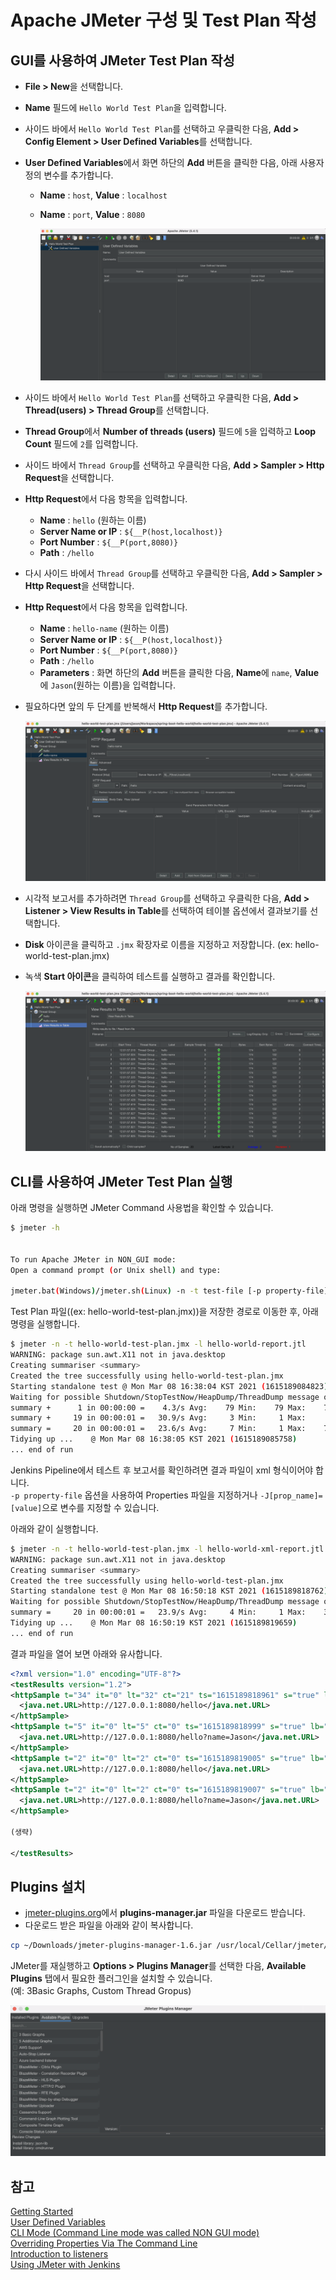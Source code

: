 # Apache JMeter 구성 및 Test Plan 작성

## GUI를 사용하여 JMeter Test Plan 작성

* **File > New**을 선택합니다.
* **Name** 필드에 `Hello World Test Plan`을 입력합니다.
* 사이드 바에서 `Hello World Test Plan`를 선택하고 우클릭한 다음, **Add > Config Element > User Defined Variables**를 선택합니다.
* **User Defined Variables**에서 화면 하단의 **Add** 버튼을 클릭한 다음, 아래 사용자 정의 변수를 추가합니다.
  * **Name** : `host`, **Value** : `localhost`
  * **Name** : `port`, **Value** : `8080`

    ![User Defined Variables](images/jmeter_user_defined_variables.png "User Defined Variables")

* 사이드 바에서 `Hello World Test Plan`를 선택하고 우클릭한 다음, **Add > Thread(users) > Thread Group**를 선택합니다.
* **Thread Group**에서 **Number of threads (users)** 필드에 `5`을 입력하고 **Loop Count** 필드에 `2`를 입력합니다.
* 사이드 바에서 `Thread Group`를 선택하고 우클릭한 다음, **Add > Sampler > Http Request**을 선택합니다.
* **Http Request**에서 다음 항목을 입력합니다.
  * **Name** : `hello` (원하는 이름)
  * **Server Name or IP** : `${__P(host,localhost)}`
  * **Port Number** : `${__P(port,8080)}`
  * **Path** : `/hello`
* 다시 사이드 바에서 `Thread Group`를 선택하고 우클릭한 다음, **Add > Sampler > Http Request**을 선택합니다.
* **Http Request**에서 다음 항목을 입력합니다.
  * **Name** : `hello-name` (원하는 이름)
  * **Server Name or IP** : `${__P(host,localhost)}`
  * **Port Number** : `${__P(port,8080)}`
  * **Path** : `/hello`
  * **Parameters** : 화면 하단의 **Add** 버튼을 클릭한 다음, **Name**에 `name`, **Value**에 `Jason`(원하는 이름)을 입력합니다.
* 필요하다면 앞의 두 단계를 반복해서 **Http Request**를 추가합니다.

    ![Http Request](images/jmeter_http_request.png "Http Request")

* 시각적 보고서를 추가하려면 `Thread Group`를 선택하고 우클릭한 다음, **Add > Listener > View Results in Table**를 선택하여 테이블 옵션에서 결과보기를 선택합니다.
* **Disk** 아이콘을 클릭하고 `.jmx` 확장자로 이름을 지정하고 저장합니다. (ex: hello-world-test-plan.jmx)
* 녹색 **Start 아이콘**을 클릭하여 테스트를 실행하고 결과를 확인합니다.

    ![View Results in Table](images/jmeter_view_results_in_table.png "View Results in Table")

## CLI를 사용하여 JMeter Test Plan 실행

아래 명령을 실행하면 JMeter Command 사용법을 확인할 수 있습니다.

```bash
$ jmeter -h


To run Apache JMeter in NON_GUI mode:
Open a command prompt (or Unix shell) and type:

jmeter.bat(Windows)/jmeter.sh(Linux) -n -t test-file [-p property-file] [-l results-file] [-j log-file]
```

Test Plan 파일((ex: hello-world-test-plan.jmx))을 저장한 경로로 이동한 후, 아래 명령을 실행합니다.

```bash
$ jmeter -n -t hello-world-test-plan.jmx -l hello-world-report.jtl
WARNING: package sun.awt.X11 not in java.desktop
Creating summariser <summary>
Created the tree successfully using hello-world-test-plan.jmx
Starting standalone test @ Mon Mar 08 16:38:04 KST 2021 (1615189084823)
Waiting for possible Shutdown/StopTestNow/HeapDump/ThreadDump message on port 4445
summary +      1 in 00:00:00 =    4.3/s Avg:    79 Min:    79 Max:    79 Err:     0 (0.00%) Active: 2 Started: 2 Finished: 0
summary +     19 in 00:00:01 =   30.9/s Avg:     3 Min:     1 Max:     6 Err:     0 (0.00%) Active: 0 Started: 5 Finished: 5
summary =     20 in 00:00:01 =   23.6/s Avg:     7 Min:     1 Max:    79 Err:     0 (0.00%)
Tidying up ...    @ Mon Mar 08 16:38:05 KST 2021 (1615189085758)
... end of run
```

Jenkins Pipeline에서 테스트 후 보고서를 확인하려면 결과 파일이 xml 형식이어야 합니다.  
`-p property-file` 옵션을 사용하여 Properties 파일을 지정하거나 `-J[prop_name]=[value]`으로 변수를 지정할 수 있습니다.

아래와 같이 실행합니다.

```bash
$ jmeter -n -t hello-world-test-plan.jmx -l hello-world-xml-report.jtl -Jjmeter.save.saveservice.output_format=xml -Jhost=127.0.0.1 -Jport=8080
WARNING: package sun.awt.X11 not in java.desktop
Creating summariser <summary>
Created the tree successfully using hello-world-test-plan.jmx
Starting standalone test @ Mon Mar 08 16:50:18 KST 2021 (1615189818762)
Waiting for possible Shutdown/StopTestNow/HeapDump/ThreadDump message on port 4445
summary =     20 in 00:00:01 =   23.9/s Avg:     4 Min:     1 Max:    34 Err:     0 (0.00%)
Tidying up ...    @ Mon Mar 08 16:50:19 KST 2021 (1615189819659)
... end of run
```

결과 파일을 열어 보면 아래와 유사합니다.

```xml
<?xml version="1.0" encoding="UTF-8"?>
<testResults version="1.2">
<httpSample t="34" it="0" lt="32" ct="21" ts="1615189818961" s="true" lb="hello" rc="200" rm="" tn="Thread Group 1-1" dt="text" by="174" sby="121" ng="1" na="1">
  <java.net.URL>http://127.0.0.1:8080/hello</java.net.URL>
</httpSample>
<httpSample t="5" it="0" lt="5" ct="0" ts="1615189818999" s="true" lb="hello-name" rc="200" rm="" tn="Thread Group 1-1" dt="text" by="174" sby="132" ng="1" na="1">
  <java.net.URL>http://127.0.0.1:8080/hello?name=Jason</java.net.URL>
</httpSample>
<httpSample t="2" it="0" lt="2" ct="0" ts="1615189819005" s="true" lb="hello" rc="200" rm="" tn="Thread Group 1-1" dt="text" by="174" sby="121" ng="1" na="1">
  <java.net.URL>http://127.0.0.1:8080/hello</java.net.URL>
</httpSample>
<httpSample t="2" it="0" lt="2" ct="0" ts="1615189819007" s="true" lb="hello-name" rc="200" rm="" tn="Thread Group 1-1" dt="text" by="174" sby="132" ng="1" na="1">
  <java.net.URL>http://127.0.0.1:8080/hello?name=Jason</java.net.URL>
</httpSample>

(생략)

</testResults>
```

## Plugins 설치

* [jmeter-plugins.org](https://jmeter-plugins.org/install/Install/)에서 **plugins-manager.jar** 파일을 다운로드 받습니다.
* 다운로드 받은 파일을 아래와 같이 복사합니다.

```bash
cp ~/Downloads/jmeter-plugins-manager-1.6.jar /usr/local/Cellar/jmeter/5.4.1/libexec/lib/ext
```

JMeter를 재실행하고 **Options > Plugins Manager**를 선택한 다음, **Available Plugins** 탭에서 필요한 플러그인을 설치할 수 있습니다.  
(예: 3Basic Graphs, Custom Thread Gropus)

![Plugins Manager](images/jmeter_plugins_manager.png "Plugins Manager")

## 참고

[Getting Started](https://jmeter.apache.org/usermanual/get-started.html)  
[User Defined Variables](https://jmeter.apache.org/usermanual/component_reference.html#User_Defined_Variables)  
[CLI Mode (Command Line mode was called NON GUI mode)](https://jmeter.apache.org/usermanual/get-started.html#non_gui)  
[Overriding Properties Via The Command Line](https://jmeter.apache.org/usermanual/get-started.html#override)  
[Introduction to listeners](https://jmeter.apache.org/usermanual/listeners.html)  
[Using JMeter with Jenkins](https://www.jenkins.io/doc/book/using/using-jmeter-with-jenkins/)  
